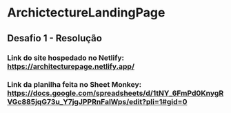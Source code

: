 ﻿# ArchictectureLandingPage

## Desafio 1 - Resolução

### Link do site hospedado no Netlify: https://architecturepage.netlify.app/


### Link da planilha feita no Sheet Monkey: https://docs.google.com/spreadsheets/d/1tNY_6FmPd0KnygRVGc885jqG73u_Y7jgJPPRnFalWps/edit?pli=1#gid=0

